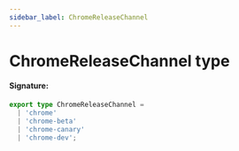 ```yaml
---
sidebar_label: ChromeReleaseChannel
---
```


# ChromeReleaseChannel type

#### Signature:

```typescript
export type ChromeReleaseChannel =
  | 'chrome'
  | 'chrome-beta'
  | 'chrome-canary'
  | 'chrome-dev';
```
